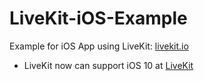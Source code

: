# LiveKit-iOS-Example
Example for iOS App using LiveKit: [livekit.io](https://livekit.io)
- LiveKit now can support iOS 10 at [LiveKit](https://github.com/baveku/LiveKit)
